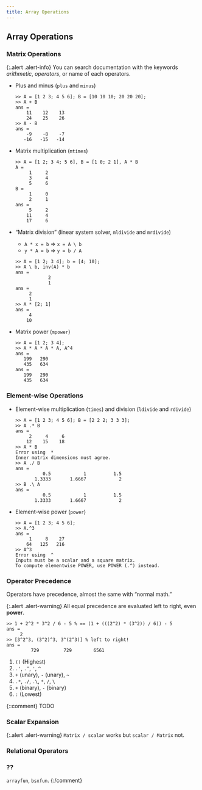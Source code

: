 ```yaml
---
title: Array Operations
---
```

## Array Operations

### Matrix Operations

{:.alert .alert-info}
You can search documentation with the keywords *arithmetic*, *operators*, or name of each operators.

- Plus and minus (`plus` and `minus`)

  ~~~plain
  >> A = [1 2 3; 4 5 6]; B = [10 10 10; 20 20 20];
  >> A + B
  ans =
      11    12    13
      24    25    26
  >> A - B
  ans =
      -9    -8    -7
     -16   -15   -14
  ~~~

- Matrix multiplication (`mtimes`)
  
  ~~~plain
  >> A = [1 2; 3 4; 5 6], B = [1 0; 2 1], A * B
  A =
       1     2
       3     4
       5     6
  B =
       1     0
       2     1
  ans =
       5     2
      11     4
      17     6
  ~~~

- “Matrix division” (linear system solver, `mldivide` and `mrdivide`)

  - `A * x = b` &rArr; `x = A \ b`
  - `y * A = b` &rArr; `y = b / A`

  ~~~plain
  >> A = [1 2; 3 4]; b = [4; 10];
  >> A \ b, inv(A) * b
  ans =
              2
              1
  ans =
       2
       1
  >> A * [2; 1]
  ans =
       4
      10
  ~~~

- Matrix power (`mpower`)

  ~~~plain
  >> A = [1 2; 3 4]; 
  >> A * A * A * A, A^4
  ans =
     199   290
     435   634
  ans =
     199   290
     435   634
  ~~~


### Element-wise Operations

- Element-wise multiplication (`times`) and division (`ldivide` and `rdivide`)

  ~~~plain
  >> A = [1 2 3; 4 5 6]; B = [2 2 2; 3 3 3];
  >> A .* B
  ans =
       2     4     6
      12    15    18
  >> A * B
  Error using  * 
  Inner matrix dimensions must agree. 
  >> A ./ B
  ans =
            0.5            1          1.5
         1.3333       1.6667            2
  >> B .\ A
  ans =
            0.5            1          1.5
         1.3333       1.6667            2
  ~~~

- Element-wise power (`power`)

  ~~~plain
  >> A = [1 2 3; 4 5 6];
  >> A.^3
  ans =
       1     8    27
      64   125   216
  >> A^3
  Error using  ^ 
  Inputs must be a scalar and a square matrix.
  To compute elementwise POWER, use POWER (.^) instead. 
  ~~~


### Operator Precedence

Operators have precedence, almost the same with “normal math.”

{:.alert .alert-warning}
All equal precedence are evaluated left to right, even **power**.

~~~plain
>> 1 + 2^2 * 3^2 / 6 - 5 % == (1 + (((2^2) * (3^2)) / 6)) - 5
ans =
     2
>> [3^2^3, (3^2)^3, 3^(2^3)] % left to right!
ans =
         729         729        6561
~~~

1.  `()` (Highest)
2.  `.'`, `.^`, `'`, `^`
3.  `+` (unary), `-` (unary), `~`
4.  `.*`, `./`, `.\`, `*`, `/`, `\`
5.  `+` (binary), `-` (binary)
6.  `:` (Lowest)


{::comment}
TODO

### Scalar Expansion

{:.alert .alert-warning}
`Matrix / scalar` works but `scalar / Matrix` not.


### Relational Operators


### ??
`arrayfun`, `bsxfun`.
{:/comment}
